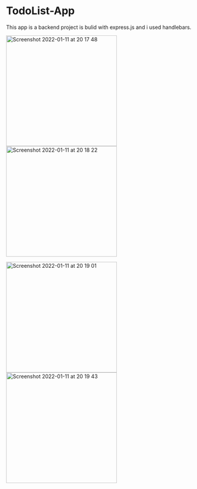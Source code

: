 # TodoList-App
This app is a backend project is bulid with express.js and i used handlebars.


<img width="300" alt="Screenshot 2022-01-11 at 20 17 48" src="https://user-images.githubusercontent.com/85104423/149008881-a51833a3-2d9e-47b3-a7e7-d15fabc3ab3e.png">                         <img width="300" alt="Screenshot 2022-01-11 at 20 18 22" src="https://user-images.githubusercontent.com/85104423/149008895-d9721aaf-506c-4e04-9741-41538ab365bf.png">



<img width="300" alt="Screenshot 2022-01-11 at 20 19 01" src="https://user-images.githubusercontent.com/85104423/149008924-2fdc9f17-4543-4eac-b9b8-d0a7cd15f8ff.png">                        <img width="300" alt="Screenshot 2022-01-11 at 20 19 43" src="https://user-images.githubusercontent.com/85104423/149008940-75ff03aa-c411-4c70-8acd-e2336dc30519.png">









